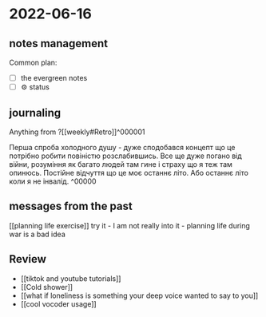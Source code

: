 # 2022-06-16

## notes management

Common plan:
- [ ] the evergreen notes 
- [ ] ⚙️ status

## journaling 

Anything from ?[[weekly#Retro]]^000001


Перша спроба холодного душу - дуже сподобався концепт що це потрібно робити повіністю розслабившись.
Все ще дуже погано від війни, розуміння як багато людей там гине і страху що я теж там опинюсь. Постійне відчуття що це моє останнє літо. Або останнє літо коли я не інвалід.
^00000


## messages from the past
[[planning life exercise]] try it - I am not really into it - planning life during war is a bad idea



## Review
- [[tiktok and youtube tutorials]]
- [[Cold shower]]
- [[what if loneliness is something your deep voice wanted to say to you]]
- [[cool vocoder usage]]
